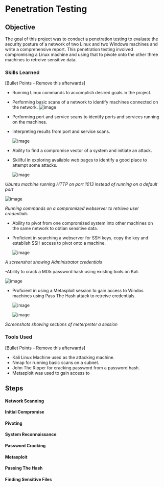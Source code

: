 # Penetration Testing

## Objective

The goal of this project was to conduct a penetration testing to evaluate the security posture of a network of two Linux and two Windows machines and write a comprehensive report. This penetration testing involved compromising a Linux machine and using that to pivote onto the other three machines to retreive sensitive data.

### Skills Learned
[Bullet Points - Remove this afterwards]

- Running Linux commands to accomplish desired goals in the project.
- Performing basic scans of a network to identify machines connected on the network.
 ![image](https://github.com/ansahtackie/Penetration-Testing/assets/148600552/68857500-1f7f-4a1e-bb23-d67322a25e8d)
- Performing port and service scans to identify ports and services running on the machines.
- Interpreting results from port and service scans.
  
  ![image](https://github.com/ansahtackie/Penetration-Testing/assets/148600552/2285bce0-bbbf-4ed7-bc8b-49d4971f467c)

- Ability to find a compromise vector of a system and initiate an attack.
- Skillful in exploring available web pages to identify a good place to attempt some attacks.

  ![image](https://github.com/ansahtackie/Penetration-Testing/assets/148600552/196a3588-0041-4821-b3c3-78968a9177e9)

*Ubuntu machine running HTTP on port 1013 instead of running on a default port*

  ![image](https://github.com/ansahtackie/Penetration-Testing/assets/148600552/ec905c85-9d36-477f-970f-6956d98ee626)

*Running commands on a compromized webserver to retrieve user credentials*

- Ability to pivot from one compromized system into other machines on the same network to obtian sensitive data.
- Proficient in searching a webserver for SSH keys, copy the key and establish SSH access to pivot onto a machine.

  ![image](https://github.com/ansahtackie/Penetration-Testing/assets/148600552/b0b63e6a-fa88-466d-92a1-d345b88f0c1b)

*A screenshot showing Administrator credentials*

-Ability to crack a MD5 password hash using existing tools on Kali.

   ![image](https://github.com/ansahtackie/Penetration-Testing/assets/148600552/d1273293-8467-433a-9d34-720cbc9411dd)

- Proficient in using a Metasploit session to gain access to Windos machines using Pass The Hash attack to retreive credentials.



   ![image](https://github.com/ansahtackie/Penetration-Testing/assets/148600552/07e64b85-eb40-478f-940f-5c6c15f3122b)



   ![image](https://github.com/ansahtackie/Penetration-Testing/assets/148600552/c086fe17-dd9e-4557-8620-bad25c986125)


*Screenshots showing sections of meterpreter a session*


### Tools Used
[Bullet Points - Remove this afterwards]

- Kali Linux Machine used as the attacking machine.
- Nmap for running basic scans on a subnet.
- John The Ripper for cracking password from a password hash.
- Metasploit was used to gain access to 

## Steps

####  Network Scanning
####  Initial Compromise
####  Pivoting
####  System Reconnaissance
####  Password Cracking
####  Metasploit
####  Passing The Hash
####  Finding Sensitive Files




